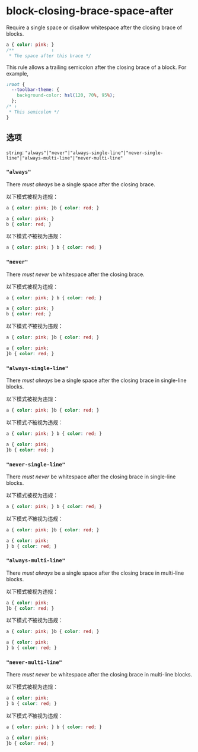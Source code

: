# block-closing-brace-space-after

Require a single space or disallow whitespace after the closing brace of blocks.

```css
a { color: pink; }
/**              ↑
 * The space after this brace */
```

This rule allows a trailing semicolon after the closing brace of a block. For example,

```css
:root {
  --toolbar-theme: {
    background-color: hsl(120, 70%, 95%);
  };
/* ↑
 * This semicolon */
}
```

## 选项

`string`: `"always"|"never"|"always-single-line"|"never-single-line"|"always-multi-line"|"never-multi-line"`

### `"always"`

There *must always* be a single space after the closing brace.

以下模式被视为违规：

```css
a { color: pink; }b { color: red; }
```

```css
a { color: pink; }
b { color: red; }
```

以下模式*不*被视为违规：

```css
a { color: pink; } b { color: red; }
```

### `"never"`

There *must never* be whitespace after the closing brace.

以下模式被视为违规：

```css
a { color: pink; } b { color: red; }
```

```css
a { color: pink; }
b { color: red; }
```

以下模式*不*被视为违规：

```css
a { color: pink; }b { color: red; }
```

```css
a { color: pink;
}b { color: red; }
```

### `"always-single-line"`

There *must always* be a single space after the closing brace in single-line blocks.

以下模式被视为违规：

```css
a { color: pink; }b { color: red; }
```

以下模式*不*被视为违规：

```css
a { color: pink; } b { color: red; }
```

```css
a { color: pink;
}b { color: red; }
```

### `"never-single-line"`

There *must never* be whitespace after the closing brace in single-line blocks.

以下模式被视为违规：

```css
a { color: pink; } b { color: red; }
```

以下模式*不*被视为违规：

```css
a { color: pink; }b { color: red; }
```

```css
a { color: pink;
} b { color: red; }
```

### `"always-multi-line"`

There *must always* be a single space after the closing brace in multi-line blocks.

以下模式被视为违规：

```css
a { color: pink;
}b { color: red; }
```

以下模式*不*被视为违规：

```css
a { color: pink; }b { color: red; }
```

```css
a { color: pink;
} b { color: red; }
```

### `"never-multi-line"`

There *must never* be whitespace after the closing brace in multi-line blocks.

以下模式被视为违规：

```css
a { color: pink;
} b { color: red; }
```

以下模式*不*被视为违规：

```css
a { color: pink; } b { color: red; }
```

```css
a { color: pink;
}b { color: red; }
```
